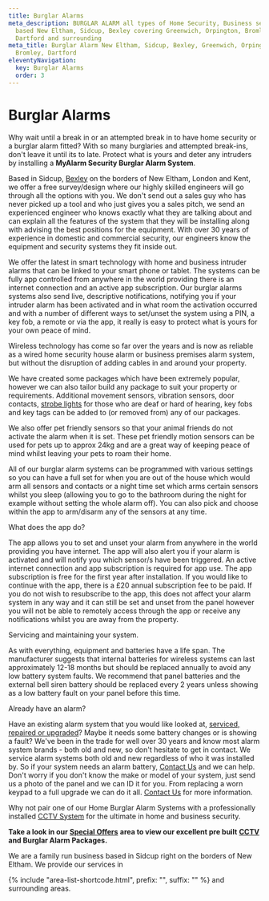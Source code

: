 ```yaml
---
title: Burglar Alarms
meta_description: BURGLAR ALARM all types of Home Security, Business security
  based New Eltham, Sidcup, Bexley covering Greenwich, Orpington, Bromley,
  Dartford and surrounding
meta_title: Burglar Alarm New Eltham, Sidcup, Bexley, Greenwich, Orpington,
  Bromley, Dartford
eleventyNavigation:
  key: Burglar Alarms
  order: 3
---
```

# Burglar Alarms 

Why wait until a break in or an attempted break in to have home security or a burglar alarm fitted? With so many burglaries and attempted break-ins, don\'t leave it until its to late. Protect what is yours and deter any intruders by installing a **MyAlarm Security Burglar Alarm System**.

Based in Sidcup, [Bexley](/pages/bexley/) on the borders of New Eltham, London and Kent, we offer a free survey/design where our highly skilled engineers will go through all the options with you. We don\'t send out a sales guy who has never picked up a tool and who just gives you a sales pitch, we send an experienced engineer who knows exactly what they are talking about and can explain all the features of the system that they will be installing along with advising the best positions for the equipment. With over 30 years of experience in domestic and commercial security, our engineers know the equipment and security systems they fit inside out.

We offer the latest in smart technology with home and business intruder alarms that can be linked to your smart phone or tablet. The systems can be fully app controlled from anywhere in the world providing there is an internet connection and an active app subscription. Our burglar alarms systems also send live, descriptive notifications, notifying you if your intruder alarm has been activated and in what room the activation occurred and with a number of different ways to set/unset the system using a PIN, a key fob, a remote or via the app, it really is easy to protect what is yours for your own peace of mind.

Wireless technology has come so far over the years and is now as reliable as a wired home security house alarm or business premises alarm system, but without the disruption of adding cables in and around your property.

We have created some packages which have been extremely popular, however we can also tailor build any package to suit your property or requirements. Additional movement sensors, vibration sensors, door contacts, [strobe lights](/blog/wireless-sounder-alarm-system-for-the-deaf-or-hard-of-hearing/) for those who are deaf or hard of hearing, key fobs and key tags can be added to (or removed from) any of our packages.

We also offer pet friendly sensors so that your animal friends do not activate the alarm when it is set. These pet friendly motion sensors can be used for pets up to approx 24kg and are a great way of keeping peace of mind whilst leaving your pets to roam their home.

All of our burglar alarm systems can be programmed with various settings so you can have a full set for when you are out of the house which would arm all sensors and contacts or a night time set which arms certain sensors whilst you sleep (allowing you to go to the bathroom during the night for example without setting the whole alarm off). You can also pick and choose within the app to arm/disarm any of the sensors at any time.

What does the app do?

The app allows you to set and unset your alarm from anywhere in the world providing you have internet. The app will also alert you if your alarm is activated and will notify you which sensor/s have been triggered. An active internet connection and app subscription is required for app use. The app subscription is free for the first year after installation. If you would like to continue with the app, there is a £20 annual subscription fee to be paid. If you do not wish to resubscribe to the app, this does not affect your alarm system in any way and it can still be set and unset from the panel however you will not be able to remotely access through the app or receive any notifications whilst you are away from the property.

Servicing and maintaining your system.

As with everything, equipment and batteries have a life span. The manufacturer suggests that internal batteries for wireless systems can last approximately 12-18 months but should be replaced annually to avoid any low battery system faults. We recommend that panel batteries and the external bell siren battery should be replaced every 2 years unless showing as a low battery fault on your panel before this time.

Already have an alarm?

Have an existing alarm system that you would like looked at, [serviced, repaired or upgraded](/categories/servicing-and-repairs/)? Maybe it needs some battery changes or is showing a fault? We\'ve been in the trade for well over 30 years and know most alarm system brands - both old and new, so don\'t hesitate to get in contact. We service alarm systems both old and new regardless of who it was installed by. So if your system needs an alarm battery, [Contact Us](/contact/) and we can help. Don\'t worry if you don\'t know the make or model of your system, just send us a photo of the panel and we can ID it for you. From replacing a worn keypad to a full upgrade we can do it all. [Contact Us](/contact/) [](/contact/) for more information.

Why not pair one of our Home Burglar Alarm Systems with a professionally installed [CCTV System](/categories/cctv/) [](/categories/cctv/) for the ultimate in home and business security.

**Take a look in our** [**Special Offers**](/categories/special-offers/) **area to view our excellent pre built** [**CCTV**](/categories/cctv/) **and Burglar Alarm Packages.**

We are a family run business based in Sidcup right on the borders of New Eltham. We provide our services in

{% include "area-list-shortcode.html", prefix: "", suffix: "" %} and surrounding areas.